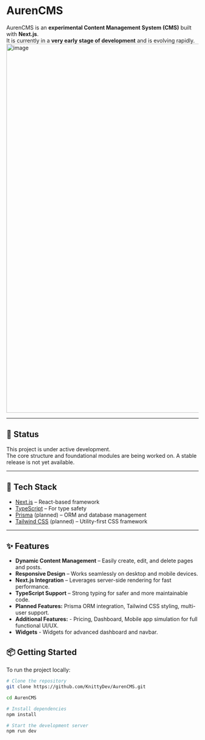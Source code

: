 # AurenCMS

AurenCMS is an **experimental Content Management System (CMS)** built with **Next.js**.  
It is currently in a **very early stage of development** and is evolving rapidly.
<img width="1891" height="967" alt="image" src="https://github.com/user-attachments/assets/8006451e-215e-42ef-a9d7-13ac0be329a3" />

---

## 🚧 Status
This project is under active development.  
The core structure and foundational modules are being worked on. A stable release is not yet available.

---

## 🔧 Tech Stack
- [Next.js](https://nextjs.org/) – React-based framework
- [TypeScript](https://www.typescriptlang.org/) – For type safety
- [Prisma](https://www.prisma.io/) (planned) – ORM and database management
- [Tailwind CSS](https://tailwindcss.com/) (planned) – Utility-first CSS framework

---

## ✨ Features
- **Dynamic Content Management** – Easily create, edit, and delete pages and posts.
- **Responsive Design** – Works seamlessly on desktop and mobile devices.
- **Next.js Integration** – Leverages server-side rendering for fast performance.
- **TypeScript Support** – Strong typing for safer and more maintainable code.
- **Planned Features:** Prisma ORM integration, Tailwind CSS styling, multi-user support.
- **Additional Features:** - Pricing, Dashboard, Mobile app simulation for full functional UI/UX.
- **Widgets** - Widgets for advanced dashboard and navbar.


## 📦 Getting Started
To run the project locally:

```bash
# Clone the repository
git clone https://github.com/KnittyDev/AurenCMS.git

cd AurenCMS

# Install dependencies
npm install

# Start the development server
npm run dev
